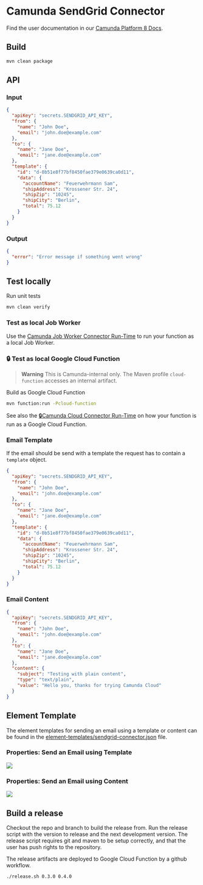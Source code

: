 # Camunda SendGrid Connector

Find the user documentation in our [Camunda Platform 8 Docs](https://docs.camunda.io/docs/components/integration-framework/connectors/out-of-the-box-connectors/sendgrid/).

## Build

```bash
mvn clean package
```

## API

### Input

```json
{
  "apiKey": "secrets.SENDGRID_API_KEY",
  "from": {
    "name": "John Doe",
    "email": "john.doe@example.com"
  },
  "to": {
    "name": "Jane Doe",
    "email": "jane.doe@example.com"
  },
  "template": {
    "id": "d-0b51e8f77bf8450fae379e0639ca0d11",
    "data": {
      "accountName": "Feuerwehrmann Sam",
      "shipAddress": "Krossener Str. 24",
      "shipZip": "10245",
      "shipCity": "Berlin",
      "total": 75.12
    }
  }
}
```

### Output

```json
{
  "error": "Error message if something went wrong"
}
```

## Test locally

Run unit tests

```bash
mvn clean verify
```

### Test as local Job Worker

Use the [Camunda Job Worker Connector Run-Time](https://github.com/camunda/connector-framework/tree/main/runtime-job-worker) to run your function as a local Job Worker.

### :lock: Test as local Google Cloud Function

> **Warning**
> This is Camunda-internal only. The Maven profile `cloud-function` accesses an internal artifact.

Build as Google Cloud Function

```bash
mvn function:run -Pcloud-function
```

See also the [:lock:Camunda Cloud Connector Run-Time](https://github.com/camunda/connector-runtime-cloud) on how your function
is run as a Google Cloud Function.

### Email Template

If the email should be send with a template the request has to contain a `template` object.

```json
{
  "apiKey": "secrets.SENDGRID_API_KEY",
  "from": {
    "name": "John Doe",
    "email": "john.doe@example.com"
  },
  "to": {
    "name": "Jane Doe",
    "email": "jane.doe@example.com"
  },
  "template": {
    "id": "d-0b51e8f77bf8450fae379e0639ca0d11",
    "data": {
      "accountName": "Feuerwehrmann Sam",
      "shipAddress": "Krossener Str. 24",
      "shipZip": "10245",
      "shipCity": "Berlin",
      "total": 75.12
    }
  }
}
```

### Email Content

```json
{
  "apiKey": "secrets.SENDGRID_API_KEY",
  "from": {
    "name": "John Doe",
    "email": "john.doe@example.com"
  },
  "to": {
    "name": "Jane Doe",
    "email": "jane.doe@example.com"
  },
  "content": {
    "subject": "Testing with plain content",
    "type": "text/plain",
    "value": "Hello you, thanks for trying Camunda Cloud"
  }
}
```

## Element Template

The element templates for sending an email using a template or content can be found in
the [element-templates/sendgrid-connector.json](element-templates/sendgrid-connector.json) file.

### Properties: Send an Email using Template

![](element-templates/properties-template.png)

### Properties: Send an Email using Content

![](element-templates/properties-content.png)

## Build a release

Checkout the repo and branch to build the release from. Run the release script with the version to release and the next
development version. The release script requires git and maven to be setup correctly, and that the user has push rights
to the repository.

The release artifacts are deployed to Google Cloud Function by a github workflow.

```bash
./release.sh 0.3.0 0.4.0
```

